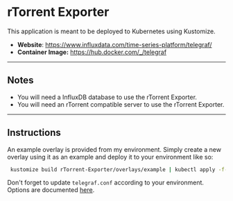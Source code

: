 # rTorrent Exporter

This application is meant to be deployed to Kubernetes using Kustomize.

* **Website**: https://www.influxdata.com/time-series-platform/telegraf/
* **Container Image:** https://hub.docker.com/_/telegraf

<hr>

## Notes

* You will need a InfluxDB database to use the rTorrent Exporter.
* You will need an rTorrent compatible server to use the rTorrent Exporter.

<hr>

## Instructions

An example overlay is provided from my environment. Simply create a new overlay using it as an example and deploy it to your environment like so:

   ```bash
    kustomize build rTorrent-Exporter/overlays/example | kubectl apply -f-
   ```

Don't forget to update `telegraf.conf` according to your environment. Options are documented [here](https://github.com/influxdata/telegraf/blob/master/docs/CONFIGURATION.md).
